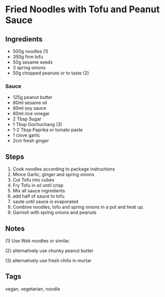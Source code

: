 # Fried Noodles with Tofu and Peanut Sauce

## Ingredients

* 500g noodles (1)
* 350g firm tofu
* 50g sesame seeds
* 3 spring onions
* 50g chopped peanuts or to taste (2)

### Sauce 

* 125g peanut butter 
* 80ml sesame oil 
* 80ml soy sauce
* 60ml rice vinegar
* 2 Tbsp Sugar 
* 1 Tbsp Gochuchang (3)
* 1-2 Tbsp Paprika or tomato paste
* 1 clove garlic 
* 2cm fresh ginger

## Steps 

1. Cook noodles according to package instructions 
2. Mince Garlic, ginger and spring onions
3. Cut Tofu into cubes
4. Fry Tofu in oil until crisp
5. Mix all sauce ingredients
6. add half of sauce to tofu
7. saute until sauce is evaporated 
8. Combine noodles, tofu and spring onions in a pot and heat up.
9. Garnish with spring onions and peanuts


## Notes 

(1) Use Wok noodles or similar.

(2) alternatively use chunky peanut butter

(3) alternatively use fresh chilis in mortar

## Tags
vegan, vegetarian, noodle

